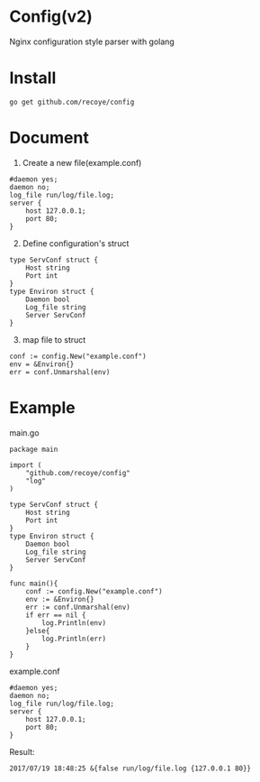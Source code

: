 # Config(v2)
Nginx configuration style parser with golang

# Install
```
go get github.com/recoye/config
```

# Document
1) Create a new file(example.conf)

```
#daemon yes;
daemon no;
log_file run/log/file.log;
server {
    host 127.0.0.1;
    port 80;
}
```

2) Define configuration's struct

```
type ServConf struct {
    Host string
    Port int
}
type Environ struct {
    Daemon bool
    Log_file string
    Server ServConf
}
```

3) map file to struct

```
conf := config.New("example.conf")
env = &Environ{}
err = conf.Unmarshal(env)
```

# Example
main.go

```
package main

import (
    "github.com/recoye/config"
    "log"
)

type ServConf struct {
    Host string
    Port int
}
type Environ struct {
    Daemon bool
    Log_file string
    Server ServConf
}

func main(){
    conf := config.New("example.conf")
    env := &Environ{}
    err := conf.Unmarshal(env)
    if err == nil {
        log.Println(env)
    }else{
        log.Println(err)
    }
}

```

example.conf

```
#daemon yes;
daemon no;
log_file run/log/file.log;
server {
    host 127.0.0.1;
    port 80;
}
```

Result:

```
2017/07/19 18:48:25 &{false run/log/file.log {127.0.0.1 80}}
```
